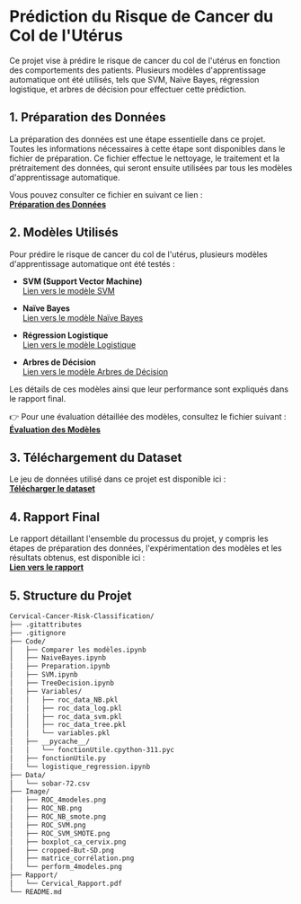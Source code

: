 # Prédiction du Risque de Cancer du Col de l'Utérus

Ce projet vise à prédire le risque de cancer du col de l'utérus en fonction des comportements des patients. Plusieurs modèles d'apprentissage automatique ont été utilisés, tels que SVM, Naïve Bayes, régression logistique, et arbres de décision pour effectuer cette prédiction.

## 1. Préparation des Données

La préparation des données est une étape essentielle dans ce projet. Toutes les informations nécessaires à cette étape sont disponibles dans le fichier de préparation. Ce fichier effectue le nettoyage, le traitement et la prétraitement des données, qui seront ensuite utilisées par tous les modèles d'apprentissage automatique.

Vous pouvez consulter ce fichier en suivant ce lien :  
**[Préparation des Données](https://github.com/marktr11/Cervical-Cancer-Risk-Classification/blob/main/Code/Preparation.ipynb)**

## 2. Modèles Utilisés

Pour prédire le risque de cancer du col de l'utérus, plusieurs modèles d'apprentissage automatique ont été testés :

- **SVM (Support Vector Machine)**  
  [Lien vers le modèle SVM](https://github.com/marktr11/Cervical-Cancer-Risk-Classification/blob/main/Code/SVM.ipynb)

- **Naïve Bayes**  
  [Lien vers le modèle Naïve Bayes](https://github.com/marktr11/Cervical-Cancer-Risk-Classification/blob/main/Code/NaiveBayes.ipynb)

- **Régression Logistique**  
  [Lien vers le modèle Logistique](https://github.com/marktr11/Cervical-Cancer-Risk-Classification/blob/main/Code/logistique_regression.ipynb)

- **Arbres de Décision**  
  [Lien vers le modèle Arbres de Décision](https://github.com/marktr11/Cervical-Cancer-Risk-Classification/blob/main/Code/TreeDecision.ipynb)

Les détails de ces modèles ainsi que leur performance sont expliqués dans le rapport final.

👉 Pour une évaluation détaillée des modèles, consultez le fichier suivant :  
**[Évaluation des Modèles](https://github.com/marktr11/Cervical-Cancer-Risk-Classification/blob/main/Code/Comparer%20les%20mod%C3%A8les.ipynb)**

## 3. Téléchargement du Dataset

Le jeu de données utilisé dans ce projet est disponible ici :  
**[Télécharger le dataset](https://github.com/marktr11/Cervical-Cancer-Risk-Classification/blob/main/Data/sobar-72.csv)**

## 4. Rapport Final

Le rapport détaillant l'ensemble du processus du projet, y compris les étapes de préparation des données, l'expérimentation des modèles et les résultats obtenus, est disponible ici :  
**[Lien vers le rapport](https://github.com/marktr11/Cervical-Cancer-Risk-Classification/blob/main/Rapport/Cervical_Rapport.pdf)**

## 5. Structure du Projet
```txt
Cervical-Cancer-Risk-Classification/
├── .gitattributes
├── .gitignore
├── Code/
│   ├── Comparer les modèles.ipynb
│   ├── NaiveBayes.ipynb
│   ├── Preparation.ipynb
│   ├── SVM.ipynb
│   ├── TreeDecision.ipynb
│   ├── Variables/
│   │   ├── roc_data_NB.pkl
│   │   ├── roc_data_log.pkl
│   │   ├── roc_data_svm.pkl
│   │   ├── roc_data_tree.pkl
│   │   └── variables.pkl
│   ├── __pycache__/
│   │   └── fonctionUtile.cpython-311.pyc
│   ├── fonctionUtile.py
│   └── logistique_regression.ipynb
├── Data/
│   └── sobar-72.csv
├── Image/
│   ├── ROC_4modeles.png
│   ├── ROC_NB.png
│   ├── ROC_NB_smote.png
│   ├── ROC_SVM.png
│   ├── ROC_SVM_SMOTE.png
│   ├── boxplot_ca_cervix.png
│   ├── cropped-But-SD.png
│   ├── matrice_corrélation.png
│   └── perform_4modeles.png
├── Rapport/
│   └── Cervical_Rapport.pdf
└── README.md
```


